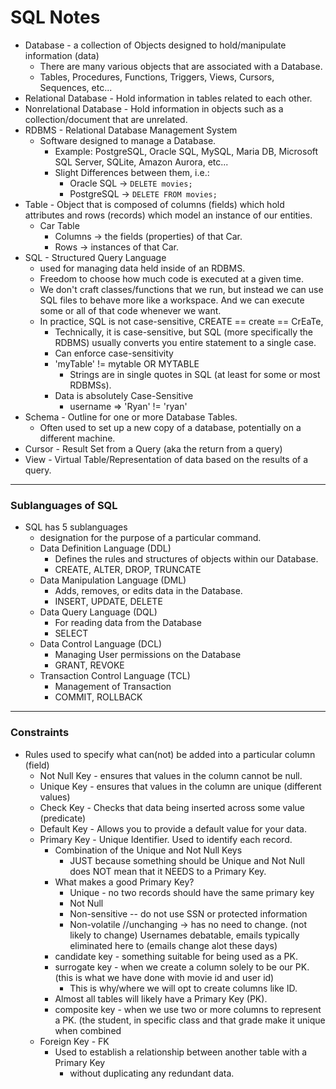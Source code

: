 # SQL Notes

- Database - a collection of Objects designed to hold/manipulate information (data)
  - There are many various objects that are associated with a Database.
  - Tables, Procedures, Functions, Triggers, Views, Cursors, Sequences, etc...
- Relational Database - Hold information in tables related to each other.
- Nonrelational Database - Hold information in objects such as a collection/document that are unrelated.
- RDBMS - Relational Database Management System
  - Software designed to manage a Database.
    - Example: PostgreSQL, Oracle SQL, MySQL, Maria DB, Microsoft SQL Server, SQLite, Amazon Aurora, etc...
    - Slight Differences between them, i.e.:
      - Oracle SQL -> `DELETE movies;`
      - PostgreSQL -> `DELETE FROM movies;`
- Table - Object that is composed of columns (fields) which hold attributes and rows (records) which model an instance of our entities.
  - Car Table
    - Columns -> the fields (properties) of that Car.
    - Rows -> instances of that Car.
- SQL - Structured Query Language
  - used for managing data held inside of an RDBMS.
  - Freedom to choose how much code is executed at a given time.
  - We don't craft classes/functions that we run, but instead we can use SQL files to behave more like a workspace. And we can execute some or all of that code whenever we want.
  - In practice,  SQL is not case-sensitive, CREATE == create == CrEaTe, 
    - Technically, it is case-sensitive, but SQL (more specifically the RDBMS) usually converts you entire statement to a single case.
    - Can enforce case-sensitivity
    - 'myTable' != mytable OR MYTABLE
      - Strings are in single quotes in SQL (at least for some or most RDBMSs).
    - Data is absolutely Case-Sensitive
      - username => 'Ryan' != 'ryan'
- Schema - Outline for one or more Database Tables.
  - Often used to set up a new copy of a database, potentially on a different machine.
- Cursor - Result Set from a Query (aka the return from a query)
- View - Virtual Table/Representation of data based on the results of a query.

---

### Sublanguages of SQL

- SQL has 5 sublanguages
  - designation for the purpose of a particular command.
  - Data Definition Language (DDL)
    - Defines the rules and structures of objects within our Database.
    - CREATE, ALTER, DROP, TRUNCATE
  - Data Manipulation Language (DML)
    - Adds, removes, or edits data in the Database.
    - INSERT, UPDATE, DELETE
  - Data Query Language (DQL)
    - For reading data from the Database
    - SELECT
  - Data Control Language (DCL)
    - Managing User permissions on the Database
    - GRANT, REVOKE
  - Transaction Control Language (TCL)
    - Management of Transaction
    - COMMIT, ROLLBACK
  
---

### Constraints

- Rules used to specify what can(not) be added into a particular column (field)
  - Not Null Key - ensures that values in the column cannot be null.
  - Unique Key - ensures that values in the column are unique (different values)
  - Check Key - Checks that data being inserted across some value (predicate)
  - Default Key - Allows you to provide a default value for your data.
  - Primary Key - Unique Identifier. Used to identify each record.
    - Combination of the Unique and Not Null Keys
      - JUST because something should be Unique and Not Null does NOT mean that it NEEDS to a Primary Key.
    - What makes a good Primary Key?
      - Unique - no two records should have the same primary key
      - Not Null
      - Non-sensitive  -- do not use SSN or protected information
      - Non-volatile  //unchanging -> has no need to change. (not likely to change) Usernames debatable, emails typically 
         eliminated here to (emails change alot these days) 
    - candidate key - something suitable for being used as a PK.
    - surrogate key - when we create a column solely to be our PK. (this is what we have done with movie id and user id) 
      - This is why/where we will opt to create columns like ID.
    - Almost all tables will likely have a Primary Key (PK).
    - composite key - when we use two or more columns to represent a PK. (the student, in specific class and that grade 
         make it unique when combined
  - Foreign Key - FK
    - Used to establish a relationship between another table with a Primary Key
      - without duplicating any redundant data.
